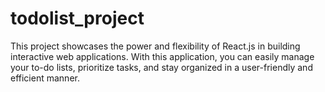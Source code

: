 # todolist_project
 This project showcases the power and flexibility of React.js in building interactive web applications. With this application, you can easily manage your to-do lists, prioritize tasks, and stay organized in a user-friendly and efficient manner.
